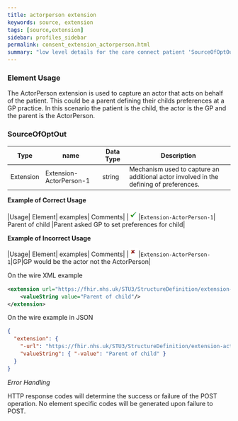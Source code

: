 ```yaml
---
title: actorperson extension
keywords: source, extension
tags: [source,extension]
sidebar: profiles_sidebar
permalink: consent_extension_actorperson.html
summary: "low level details for the care connect patient 'SourceOfOptOut' extension"
---
```


### Element Usage ###

The ActorPerson extension is used to capture an actor that acts on behalf of the patient. This could be a parent defining their childs preferences at a GP practice. In this scenario the patient is the child, the actor is the GP and the parent is the ActorPerson.
 
### SourceOfOptOut ###

|Type|name|Data Type|Description|
| ------------- | ------------- | ------------- | ------------- |
| Extension| Extension-ActorPerson-1| string | Mechanism used to capture an additional actor involved in the defining of preferences.|


**Example of Correct Usage**

|Usage| Element| examples| Comments|
|![Tick](images/tick.png)|`Extension-ActorPerson-1`| Parent of child |Parent asked GP to set preferences for child|

**Example of Incorrect Usage**

|Usage| Element| examples| Comments|
|![Cross](images/cross.png)|`Extension-ActorPerson-1`|GP|GP would be the actor not the ActorPerson|


On the wire XML example

```xml
<extension url="https://fhir.nhs.uk/STU3/StructureDefinition/extension-actorperson-1">
	<valueString value="Parent of child"/>
</extension>
```

On the wire example in JSON

```json
{
  "extension": {
    "-url": "https://fhir.nhs.uk/STU3/StructureDefinition/extension-actorperson-1",
    "valueString": { "-value": "Parent of child" }
  }
}
```

*Error Handling*

HTTP response codes will determine the success or failure of the POST operation. No element specific codes will be generated upon failure to POST.






